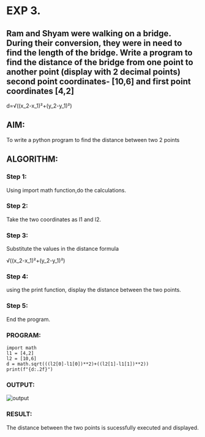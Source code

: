 
# EXP 3.

## Ram and Shyam were walking on a bridge. During their conversion, they were in need to find the length of the bridge. Write a program to find the distance of the bridge from one point to another point (display with 2 decimal points) second point coordinates- [10,6] and first point coordinates [4,2]

d=√((x_2-x_1)²+(y_2-y_1)²) 

## AIM:
To write a python program to find the distance between two 2 points
## ALGORITHM:
### Step 1: 
Using import math function,do the calculations.
### Step 2: 
Take the two coordinates as l1 and l2.
### Step 3: 
Substitute the values in the distance formula

√((x_2-x_1)²+(y_2-y_1)²)

### Step 4: 
using the print function, display the distance between the two points.
### Step 5: 
End the program.
### PROGRAM:

```
import math 
l1 = [4,2]
l2 = [10,6]
d = math.sqrt(((l2[0]-l1[0])**2)+((l2[1]-l1[1])**2))
print(f"{d:.2f}")
```

### OUTPUT:
![output](https://github.com/Bharathraj2006/Python-Programming/assets/152376845/a40ebee1-04da-4248-9a74-81a323f4aff0)


### RESULT:
The distance between the two points is sucessfully executed and displayed.
